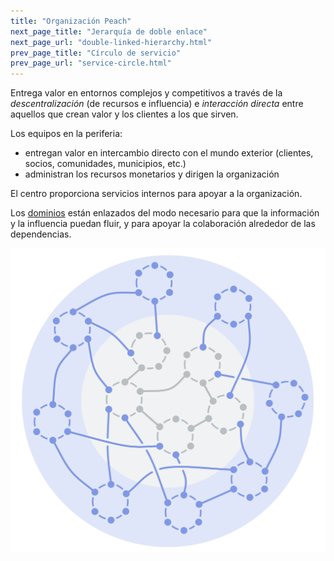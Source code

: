 ```yaml
---
title: "Organización Peach"
next_page_title: "Jerarquía de doble enlace"
next_page_url: "double-linked-hierarchy.html"
prev_page_title: "Círculo de servicio"
prev_page_url: "service-circle.html"
---
```



<div class="card summary"><div class="card-body">Entrega valor en entornos complejos y competitivos a través de la <em>descentralización</em> (de recursos e influencia) e <em>interacción directa</em> entre aquellos que crean valor y los clientes a los que sirven.
</div></div>

Los equipos en la periferia:

- entregan valor en intercambio directo con el mundo exterior (clientes, socios, comunidades, municipios, etc.)
- administran los recursos monetarios y dirigen la organización

El centro proporciona servicios internos para apoyar a la organización.

Los <a href="glossary.html#entry-domain" class="glossary-tooltip" data-toggle="tooltip" title="Dominio: Un área específica de influencia, actividad y toma de decisiones dentro de una organización.">dominios</a> están enlazados del modo necesario para que la información y la influencia puedan fluir, y para apoyar la colaboración alrededor de las dependencias.

![Organización Peach](img/structural-patterns/peach-organization.png)